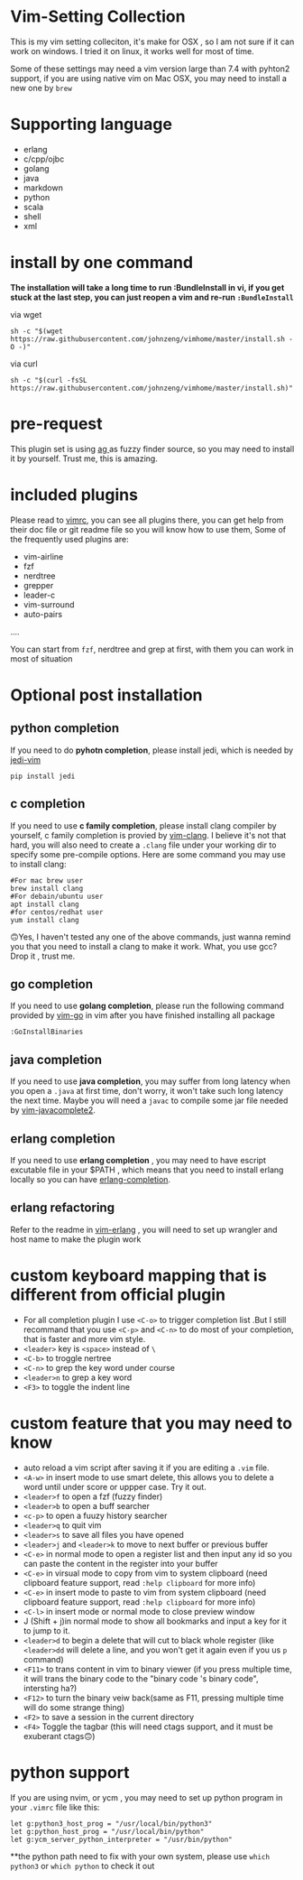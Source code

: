 # Vim-Setting Collection

This is my vim setting colleciton, it's make for OSX , so I am not sure if it can work on windows. I tried it on linux, it works well for most of time.

Some of these settings may need a vim version large than 7.4 with pyhton2 support, if you are using native vim on Mac OSX, you may need to install a new one by `brew`

# Supporting language

- erlang
- c/cpp/ojbc
- golang
- java
- markdown
- python
- scala
- shell
- xml

# install by one command

**The installation will take a long time to run :BundleInstall in vi, if you get stuck at the last step, you can just reopen a vim and re-run `:BundleInstall`**

via wget

`sh -c "$(wget https://raw.githubusercontent.com/johnzeng/vimhome/master/install.sh -O -)"`

via curl

`sh -c "$(curl -fsSL https://raw.githubusercontent.com/johnzeng/vimhome/master/install.sh)"`

# pre-request
This plugin set is using [ ag ](https://github.com/ggreer/the_silver_searcher) as fuzzy finder source, so you may need to install it by yourself. Trust me, this is amazing.

# included plugins
Please read to [vimrc](plugin/vimrc.vim), you can see all plugins there, you can get help from their doc file or git readme file so you will know how to use them, Some of the frequently used plugins are:

- vim-airline
- fzf
- nerdtree
- grepper
- leader-c
- vim-surround
- auto-pairs

....

You can start from `fzf`, nerdtree and grep at first, with them you can work in most of situation

# Optional post installation

## python completion
If you need to do **pyhotn completion**, please install jedi, which is needed by [ jedi-vim ](https://github.com/davidhalter/jedi-vim)

```
pip install jedi
```

## c completion
If you need to use **c family completion**, please install clang compiler by yourself, c family completion is provied by [vim-clang](https://github.com/justmao945/vim-clang). I believe it's not that hard, you will also need to create a `.clang` file under your working dir to specify some pre-compile options. Here are some command you may use to install clang:

```
#For mac brew user
brew install clang
#For debain/ubuntu user
apt install clang
#for centos/redhat user
yum install clang
```

🙃Yes, I haven't tested any one of the above commands, just wanna remind you that you need to install a clang to make it work.
What, you use gcc? Drop it , trust me.

## go completion
If you need to use **golang completion**, please run  the following command provided by [vim-go](https://github.com/fatih/vim-go) in vim after you have finished installing all package

```
:GoInstallBinaries
```

## java completion
If you need to use **java completion**, you may suffer from long latency when you open a `.java` at first time, don't worry, it won't take such long latency the next time. Maybe you will need a `javac` to compile some jar file needed by [vim-javacomplete2](https://github.com/artur-shaik/vim-javacomplete2).

## erlang completion
If you need to use **erlang completion** , you may need to have escript excutable file in your $PATH , which means that you need to install erlang locally so you can have [erlang-completion](https://github.com/vim-erlang/vim-erlang-omnicomplete).

## erlang refactoring

Refer to the readme in [vim-erlang](https://github.com/johnzeng/vim-erlang) , you will  need to set up wrangler and host name to make the plugin work

# custom keyboard mapping that is different from official plugin
- For all completion plugin I use `<C-o>` to trigger completion list .But I still recommand that you use `<C-p>` and `<C-n>`  to do most of your completion, that is faster and more vim style.
- `<leader>` key is ` <space> ` instead of `\ ` 
- `<C-b>` to troggle nertree
- `<C-n>` to grep the key word under course
- `<leader>n` to grep a key word
- `<F3>` to toggle the indent line


# custom feature that you may need to know
- auto reload a vim script after saving it if you are editing a `.vim` file.
- `<A-w>` in insert mode to use smart delete, this allows you to delete a word until under score or uppper case. Try it out.
- `<leader>f` to open a fzf (fuzzy finder)
- `<leader>b` to open a buff searcher
- `<c-p>` to open a fuuzy history searcher
- `<leader>q` to quit vim
- `<leader>s` to save all files you have opened
- `<leader>j` and `<leader>k` to move to next buffer or previous buffer
- `<C-e>` in normal mode to open a register list and then input any id so you can paste the content in the register into your buffer
- `<C-e>` in virsual mode to copy from vim to system clipboard (need clipboard feature support, read `:help clipboard` for more info)
- `<C-e>` in insert mode to paste to vim from system clipboard (need clipboard feature support, read `:help clipboard` for more info)
- `<C-l>` in insert mode or normal mode to close preview window
- J (Shift + j)in normal mode to show all bookmarks and input a key for it to jump to it.
- `<leader>d` to begin a delete that will cut to black whole register (like `<leader>dd` will delete a line, and you won't get it again even if you us `p` command)
- `<F11>` to trans content in vim to binary viewer (if you press multiple time, it will trans the binary code to the "binary code 's binary code", intersting ha?)
- `<F12>` to turn the binary veiw back(same as F11, pressing multiple time will do some strange thing)
- `<F2>` to save a session in the current directory
- `<F4>` Toggle the tagbar (this will need ctags support, and it must be exuberant ctags🙃)

# python support

If you are using nvim, or ycm , you may need to set up python program in your `.vimrc` file like this:

```
let g:python3_host_prog = "/usr/local/bin/python3"
let g:python_host_prog = "/usr/local/bin/python"
let g:ycm_server_python_interpreter = "/usr/bin/python"
```

**the python path need to fix with your own system, please use `which python3` or `which python` to check it out

